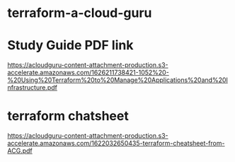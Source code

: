 # terraform-a-cloud-guru


# Study Guide PDF link 
https://acloudguru-content-attachment-production.s3-accelerate.amazonaws.com/1626211738421-1052%20-%20Using%20Terraform%20to%20Manage%20Applications%20and%20Infrastructure.pdf
# terraform chatsheet
https://acloudguru-content-attachment-production.s3-accelerate.amazonaws.com/1622032650435-terraform-cheatsheet-from-ACG.pdf
